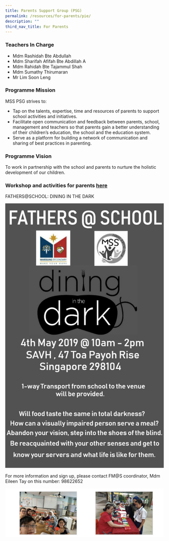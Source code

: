 ```yaml
---
title: Parents Support Group (PSG)
permalink: /resources/for-parents/pie/
description: ""
third_nav_title: For Parents
---
```

### Teachers In Charge

*   Mdm Rashidah Bte Abdullah
*   Mdm Sharifah Afifah Bte Abdillah A
*   Mdm Rahidah Bte Tajammul Shah
*   Mdm Sumathy Thirumaran
*   Mr Lim Soon Leng

### Programme Mission

MSS PSG strives to:

*   Tap on the talents, expertise, time and resources of parents to support school activities and initiatives.
*   Facilitate open communication and feedback between parents, school, management and teachers so that parents gain a better understanding of their children’s education, the school and the education system.
*   Serve as a platform for building a network of communication and sharing of best practices in parenting.

### Programme Vision

To work in partnership with the school and parents to nurture the holistic development of our children.

### **Workshop and activities for parents [here](/files/Letter-to-parents-for-Level-2-seminars.pdf)**

FATHERS@SCHOOL: DINING IN THE DARK

![FATHERS@SCHOOL: DINING IN THE DARK](/images/IMG-20190329-WA0011.jpeg)

For more information and sign up, please contact FM@S coordinator, Mdm Eileen Tay on this number: 98622652

![Parent Support Group](/images/parent%20support%20group.jpg)
